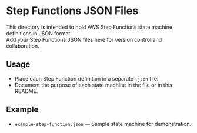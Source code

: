 # Step Functions JSON Files

This directory is intended to hold AWS Step Functions state machine definitions in JSON format.  
Add your Step Functions JSON files here for version control and collaboration.

## Usage

- Place each Step Function definition in a separate `.json` file.
- Document the purpose of each state machine in the file or in this README.

## Example

- `example-step-function.json` — Sample state machine for demonstration.
